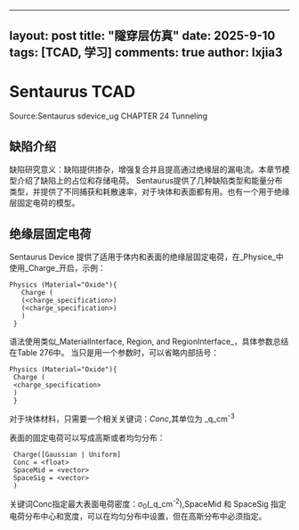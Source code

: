 
---
layout: post
title: "隧穿层仿真"
date:   2025-9-10
tags: [TCAD, 学习]
comments: true
author: lxjia3
---

# Sentaurus TCAD 

Source:Sentaurus sdevice_ug CHAPTER 24 Tunneling

## 缺陷介绍
缺陷研究意义：缺陷提供掺杂，增强复合并且提高通过绝缘层的漏电流。本章节模型介绍了缺陷上的占位和存储电荷。
Sentaurus提供了几种缺陷类型和能量分布类型，并提供了不同捕获和耗散速率，对于块体和表面都有用。也有一个用于绝缘层固定电荷的模型。

## 绝缘层固定电荷
Sentaurus Device 提供了适用于体内和表面的绝缘层固定电荷，在_Physice_中使用_Charge_开启，示例：
```
Physics (Material="Oxide"){
   Charge (
   (<charge_specification>)
   (<charge_specification>)
   )
 }
```
语法使用类似_MaterialInterface, Region, and RegionInterface_，具体参数总结在Table 276中。
当只是用一个参数时，可以省略内部括号：
```
Physics (Material="Oxide"){
 Charge (
 <charge_specification>
 )
 }
```

对于块体材料，只需要一个相关关键词：_Conc_,其单位为 _q_cm<sup>-3</sup>

表面的固定电荷可以写成高斯或者均匀分布：
```
 Charge([Gaussian | Uniform]
 Conc = <float>
 SpaceMid = <vector>
 SpaceSig = <vector>
 )
```
关键词Conc指定最大表面电荷密度：σ<sub>0</sub>(_q_cm<sup>-2</sup>),SpaceMid 和 SpaceSig 指定电荷分布中心和宽度，可以在均匀分布中设置，但在高斯分布中必须指定。
